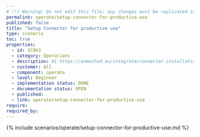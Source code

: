 ```yaml
---
# !!! Warning: Do not edit this file; any changes must be replicated in Excel !!!
permalink: operate/setup-connector-for-productive-use
published: false
title: "Setup Connector for productive use"
type: scenario
toc: true
properties:
  - id: SC063
  - category: Operations
  - description: #1 https://enmeshed.eu/integrate/connector-installation
  - customer: All
  - component: operate
  - level: Beginner
  - implementation status: DONE
  - documentation status: OPEN
  - published:
  - link: operate/setup-connector-for-productive-use
require:
required_by:
---
```


{% include scenarios/operate/setup-connector-for-productive-use.md %}
